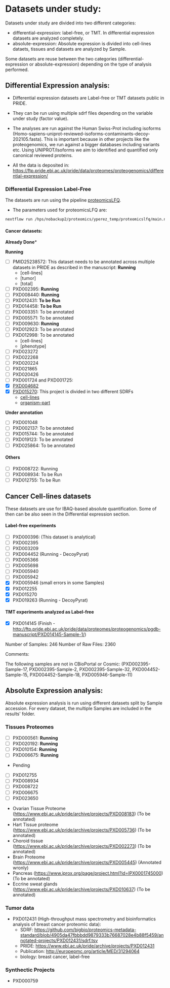# Datasets under study:

Datasets under study are divided into two different categories:

- differential-expression: label-free, or TMT. In differential expression datasets are analyzed completely.
- absolute-expression: Absolute expression is divided into cell-lines dataets, tissues and datasets are analyzed by Sample.

Some datasets are reuse between the two categories (differential-expression or absolute-expression) depending on the type of analysis performed.

## Differential Expression analysis:

- Differential expression datasets are Label-free or TMT datasets public in PRIDE.
- They can be run using multiple sdrf files depending on the variable under study (factor value).
- The analyses are run against the Human Swiss-Prot including isoforms (Homo-sapiens-uniprot-reviewed-isoforms-contaminants-decoy-202105.fasta). This is important because in other projects like the proteogenomics, we run against a bigger databases including variants etc. Using UNIPROT/Isoforms we aim to identified and quantified only canonical reviewed proteins.

- All the data is deposited in: https://ftp.pride.ebi.ac.uk/pride/data/proteomes/proteogenomics/differential-expression/

### Differential Expression Label-Free

The datasets are run using the pipeline [proteomicsLFQ](https://github.com/nf-core/proteomicslfq).

- The parameters used for proteomicsLFQ are:

```bash
nextflow run /hps/nobackup2/proteomics/yperez_temp/proteomicslfq/main.nf -c /hps/nobackup2/proteomics/yperez_temp/proteomicslfq/nextflow.config -profile conda,lsf --root_folder **RAW_FILES** --database Homo-sapiens-uniprot-reviewed-isoforms-contaminants-decoy-202105.fasta --input SDRF --search_engines comet,msgf --protein_level_fdr_cutoff 0.01 --psm_pep_fdr_cutoff 0.05 --targeted_only false --outdir SDRF_OUTPUT --protein_inference bayesian --protein_quant shared_peptides --add_triqler_output -resume
```


#### Cancer datasets:

**Already Done***



**Running**
- [ ] PMID25238572: This dataset needs to be annotated across multiple datasets in PRIDE as described in the manuscript: **Running**
   - [cell-lines]
   - [tumor]
   - [total]
- [ ] PXD002395: **Running**
- [ ] PXD008440: **Running**
- [ ] PXD012431: **To be Run**
- [ ] PXD014458: **To be Run**
- [ ] PXD003351: To be annotated
- [ ] PXD005571: To be annotated
- [ ] PXD009630: **Running**
- [ ] PXD012923: To be annotated
- [ ] PXD012998: To be annotated
    - [cell-lines]
    - [phenotype]
- [ ] PXD023272
- [ ] PXD022268
- [ ] PXD020224
- [ ] PXD021865
- [ ] PXD020426
- [ ] PXD001724 and PXD001725:
- [x] [PXD004682](https://ftp.pride.ebi.ac.uk/pride/data/proteomes/proteogenomics/differential-expression/RPXD004682.1-organism-part/)
- [x] [PXD015270](https://www.ebi.ac.uk/pride/archive/projects/PXD015270): This project is divided in two different SDRFs
    - [cell-lines](https://ftp.pride.ebi.ac.uk/pride/data/proteomes/proteogenomics/differential-expression/RPXD015270.1-cell-lines/)
    - [organism-part](https://ftp.pride.ebi.ac.uk/pride/data/proteomes/proteogenomics/differential-expression/RPXD015270.2-organism-part/)

**Under annotation**

- [ ] PXD001048
- [ ] PXD002137: To be annotated
- [ ] PXD015744: To be annotated
- [ ] PXD019123: To be annotated
- [ ] PXD025864: To be annotated

#### Others

- [ ] PXD008722: Running
- [ ] PXD008934: To be Run
- [ ] PXD012755: To be Run

## Cancer Cell-lines datasets

These datasets are use for IBAQ-based absolute quantification. Some of then can be also seen in the Differential expression section.

#### Label-free experiments
- [ ] PXD000396: (This dataset is analytical)
- [ ] PXD002395
- [ ] PXD003209
- [ ] PXD004452 (Running - DecoyPyrat)
- [ ] PXD005366
- [ ] PXD005698
- [ ] PXD005940
- [ ] PXD005942
- [x] PXD005946 (small errors in some Samples)
- [x] PXD012255
- [x] PXD015270
- [x] PXD019263 (Running - DecoyPyrat)

#### TMT experiments analyzed as Label-free
- [x] PXD014145 (Finish - http://ftp.pride.ebi.ac.uk/pride/data/proteomes/proteogenomics/pgdb-manuscript/PXD014145-Sample-1/)


Number of Samples: 246
Number of Raw Files: 2360

Comments:

The following samples are not in CBioPortal or Cosmic: (PXD002395-Sample-17, PXD002395-Sample-2, PXD002395-Sample-32, PXD004452-Sample-15, PXD004452-Sample-18, PXD005946-Sample-11)

## Absolute Expression analysis:

Absolute expression analysis is run using different datasets split by Sample accession. For every dataset, the multiple Samples are included in the results' folder.

### Tissues Proteomes

- [ ] PXD000561: **Running**
- [ ] PXD020192: **Running**
- [ ] PXD010154: **Running**
- [ ] PXD006675: **Running**

- Pending

- [ ] PXD012755
- [ ] PXD008934
- [ ] PXD008722
- [ ] PXD006675
- [ ] PXD023650

- Ovarian Tissue Proteome (https://www.ebi.ac.uk/pride/archive/projects/PXD008183) (To be annotated)
- Hart Tissue proteome (https://www.ebi.ac.uk/pride/archive/projects/PXD005736) (To be annotated)
- Choroid tissue (https://www.ebi.ac.uk/pride/archive/projects/PXD002273) (To be annotated)
- Brain Proteome (https://www.ebi.ac.uk/pride/archive/projects/PXD005445) (Annotated wronly)
- Pancreas (https://www.iprox.org/page/project.html?id=IPX0001745000) (To be annotated)
- Eccrine sweat glands (https://www.ebi.ac.uk/pride/archive/projects/PXD010637) (To be annotated)


### Tumor data

- PXD012431 (High-throughput mass spectrometry and bioinformatics analysis of breast cancer proteomic data):
    - SDRF: https://github.com/bigbio/proteomics-metadata-standard/blob/4905da47fbbbdd9879333b76687028e4b88f5459/annotated-projects/PXD012431/sdrf.tsv
    - PRIDE: https://www.ebi.ac.uk/pride/archive/projects/PXD012431
    - Publication: http://europepmc.org/article/MED/31294064
    - biology: breast cancer, label-free

### Synthectic Projects

- PXD000759


